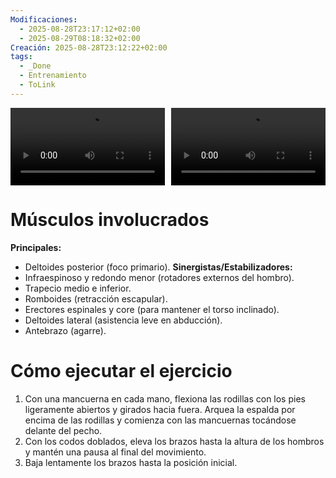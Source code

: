 ```yaml
---
Modificaciones:
  - 2025-08-28T23:17:12+02:00
  - 2025-08-29T08:18:32+02:00
Creación: 2025-08-28T23:12:22+02:00
tags:
  - _Done
  - Entrenamiento
  - ToLink
---
```


<div style="display: grid; grid-template-columns: 1fr 1fr; gap: 10px; width: 100%;">
  <video src="Dumbbells-dumbbell-alternating-rear-delt-fly-front.mp4" controls style="width: 100%;"></video>
  <video src="Dumbbells-dumbbell-alternating-rear-delt-fly-side.mp4" controls style="width: 100%;"></video>
</div>

 # Músculos involucrados
**Principales:**
- Deltoides posterior (foco primario).
**Sinergistas/Estabilizadores:**
- Infraespinoso y redondo menor (rotadores externos del hombro).
- Trapecio medio e inferior.
- Romboides (retracción escapular).
- Erectores espinales y core (para mantener el torso inclinado).
- Deltoides lateral (asistencia leve en abducción).
- Antebrazo (agarre). 

 # Cómo ejecutar el ejercicio
 1. Con una mancuerna en cada mano, flexiona las rodillas con los pies ligeramente abiertos y girados hacia fuera. Arquea la espalda por encima de las rodillas y comienza con las mancuernas tocándose delante del pecho.
 2. Con los codos doblados, eleva los brazos hasta la altura de los hombros y mantén una pausa al final del movimiento.
 3. Baja lentamente los brazos hasta la posición inicial.